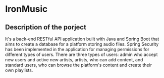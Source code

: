 # IronMusic

## Description of the porject
It's a back-end RESTful API application built with Java and Spring Boot that aims to create a database for a platform storing audio files. 
Spring Security has been implemented in the application for managing permissions for different types of users. 
There are three types of users: admin who accept new users and active new artists, artists, who can add content, and standard users, who can browse the platform's content and create their own playlists. 


